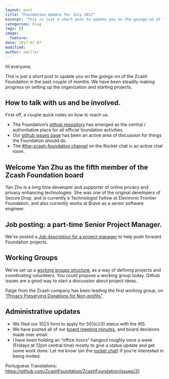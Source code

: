 ```yaml
---
layout: post
title: "Foundation Update for July 2017"
excerpt: "This is just a short post to update you on the goings-on of the Zcash Foundation in the past couple of months."
categories: blog
tags: []
image:
  feature:
date: 2017-07-07
modified: 
author: amiller
---
```

    
Hi everyone,
	
This is just a short post to update you on the goings-on of the Zcash Foundation in the past couple of months. 
We have been steadily making progress on setting up the organization and starting projects.

How to talk with us and be involved.
---
First off, a couple quick notes on how to reach us. 
- The Foundation’s [github repository](https://github.com/ZcashFoundation/ZcashFoundation/) has emerged as the central / authoritative place for all official foundation activities. 
- Our [github issues page](https://github.com/ZcashFoundation/ZcashFoundation/issues) has been an active area of discussion for things the Foundation should do. 
- The [#the-zcash-foundation channel](https://chat.zcashcommunity.com/channel/the-zcash-foundation) on the Rocket chat is an active chat room. 

Welcome Yan Zhu as the fifth member of the Zcash Foundation board
---
Yan Zhu is a long time developer and supporter of online privacy and privacy enhancing technologies. She was one of the original developers of Secure Drop, and is currently a Technologist Fellow at Electronic Frontier Foundation, and also currently works at Brave as a senior software engineer.

Job posting: a part-time Senior Project Manager. 
---
We’ve posted a [Job description for a project manager](https://github.com/ZcashFoundation/ZcashFoundation/issues/10) to help push forward Foundation projects. 

Working Groups
---
We’ve set up a [working groups structure](
https://github.com/ZcashFoundation/ZcashFoundation/tree/master/WorkingGroups), as a way of defining projects and coordinating volunteers. You could propose a working group today. Github issues are a good way to start a discussion about project ideas.

Paige from the Zcash company has been leading the first working group, on [“Privacy Preserving Donations for Non-profits”](https://github.com/ZcashFoundation/ZcashFoundation/tree/master/WorkingGroups)

Administrative updates
---
- We filed our 1023 form to apply for 501(c)(3) status with the IRS.
- We have posted all of our [board meeting minutes](https://github.com/ZcashFoundation/ZcashFoundation/tree/master/board-documents/minutes), and board decisions made over email:	
- I have been holding an “office hours” hangout roughly once a week (Fridays at 12pm central time) mostly to give a status update and get some work done. Let me know (on the [rocket chat](https://chat.zcashcommunity.com/channel/the-zcash-foundation)) if you’re interested in being invited.

Portuguese Translations: https://github.com/ZcashFoundation/ZcashFoundation/issues/31
